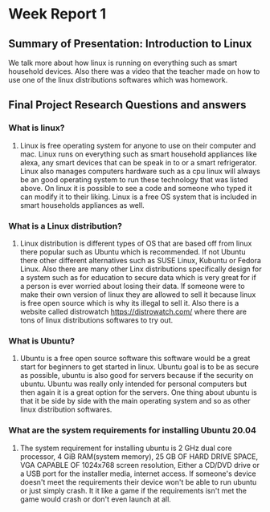 # Week Report 1
## Summary of Presentation: Introduction to Linux
We talk more about how linux is running on everything such as smart household devices. Also there was a video that the teacher made on how to use one of the linux distributions softwares which was homework. 

## Final Project Research Questions and answers
### What is linux?
 1. Linux is free operating system for anyone to use on their computer and mac. Linux runs on everything such as smart household appliances like alexa, any smart devices that can be speak in to or a smart refrigerator. Linux also manages computers hardware such as a cpu linux will always be an good operating system to run these technology that was listed above. On linux it is possible to see a code and someone who typed it can modify it to their liking. Linux is a free OS system that is included in smart households appliances as well.

### What is a Linux distribution?
1. Linux distribution is different types of OS that are based off from linux there popular such as Ubuntu which is recommended. If not Ubuntu there other different alternatives such as SUSE Linux, Kubuntu or Fedora Linux. Also there are many other Linx distributions specifically design for a system such as for education to secure data which is very great for if a person is ever worried about losing their data. If someone were to make their own version of linux they are allowed to sell it because linux is free open source which is why its illegal to sell it. Also there is a website called distrowatch https://distrowatch.com/ where there are tons of linux distributions softwares to try out.

### What is Ubuntu?
1. Ubuntu is a free open source software this software would be a great start for beginners to get started in linux. Ubuntu goal is to be as secure as possible, ubuntu is also good for servers because if the security on ubuntu. Ubuntu was really only intended for personal computers but then again it is a great option for the servers. One thing about ubuntu is that it be side by side with the main operating system and so as other linux distribution softwares. 

### What are the system requirements for installing Ubuntu 20.04
1. The system requirement for installing ubuntu is 2 GHz dual core processor, 4 GiB RAM(system memory), 25 GB OF HARD DRIVE SPACE, VGA CAPABLE OF 1024x768 screen resolution, Either a CD/DVD drive or a USB port for the installer media, internet access. If someone's device doesn't meet the requirements their device won't be able to run ubuntu or just simply crash. It it like a game if the requirements isn't met the game would crash or don't even launch at all.